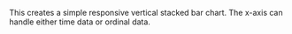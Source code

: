 This creates a simple responsive vertical stacked bar chart. The x-axis can handle either time data or ordinal data.
